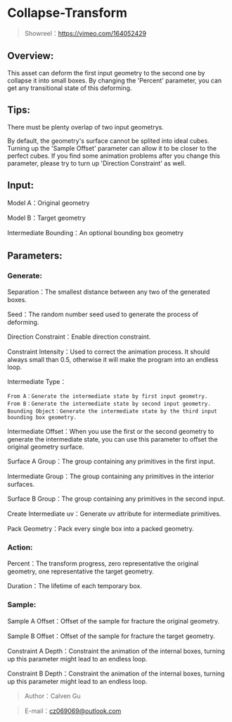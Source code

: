 # Collapse-Transform

> Showreel：https://vimeo.com/164052429

Overview:
-----

  This asset can deform the first input geometry to the second one by collapse it into small boxes. By changing the 'Percent' parameter, you can get any transitional state of this deforming.

Tips:
-----

  There must be plenty overlap of two input geometrys.

  By default, the geometry's surface cannot be splited into ideal cubes. Turning up the 'Sample Offset' parameter can allow it to be closer to the perfect cubes. If you find some animation problems after you change this parameter, please try to turn up 'Direction Constraint' as well.

Input:
-----

  Model A：Original geometry

  Model B：Target geometry

  Intermediate Bounding：An optional bounding box geometry

Parameters:
-----

### Generate:

  Separation：The smallest distance between any two of the generated boxes.

  Seed：The random number seed used to generate the process of deforming.

  Direction Constraint：Enable direction constraint.

  Constraint Intensity：Used to correct the animation process. It should always small than 0.5, otherwise it will make the program into an endless loop.

  Intermediate Type：

    From A：Generate the intermediate state by first input geometry.
    From B：Generate the intermediate state by second input geometry.
    Bounding Object：Generate the intermediate state by the third input bounding box geometry.

  Intermediate Offset：When you use the first or the second geometry to generate the intermediate state, you can use this parameter to offset the original geometry surface.

  Surface A Group：The group containing any primitives in the first input.

  Intermediate Group：The group containing any primitives in the interior surfaces.

  Surface B Group：The group containing any primitives in the second input.

  Create Intermediate uv：Generate uv attribute for intermediate primitives.

  Pack Geometry：Pack every single box into a packed geometry.

### Action:

  Percent：The transform progress, zero representative the original geometry, one representative the target geometry.

  Duration：The lifetime of each temporary box.

### Sample:

  Sample A Offset：Offset of the sample for fracture the original geometry.

  Sample B Offset：Offset of the sample for fracture the target geometry.

  Constraint A Depth：Constraint the animation of the internal boxes, turning up this parameter might lead to an endless loop.

  Constraint B Depth：Constraint the animation of the internal boxes, turning up this parameter might lead to an endless loop.

> Author：Calven Gu

> E-mail：cz069069@outlook.com
